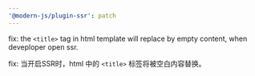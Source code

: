```yaml
---
'@modern-js/plugin-ssr': patch
---
```


fix: the `<title>` tag in html template will replace by empty content, when deveploper open ssr.

fix: 当开启SSR时，html 中的 `<title>` 标签将被空白内容替换。
